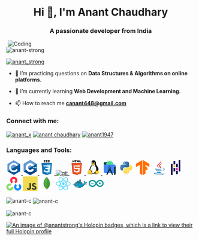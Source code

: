 <h1 align="center">Hi 👋, I'm Anant Chaudhary</h1>
<h3 align="center">A passionate developer from India</h3> 
<img align= "right" alt="Coding" width="500" src="https://miro.medium.com/max/1272/1*ZSVmWGcc1weENb0ShawWxw.gif">

<p align="left"> <img src="https://komarev.com/ghpvc/?username=anant-strong&label=Profile%20views&color=0e75b6&style=flat" alt="anant-strong" /> </p>

<p align="left"> <a href="https://twitter.com/anant_x" target="blank"><img src="https://img.shields.io/twitter/follow/anant_x?logo=twitter&style=for-the-badge" alt="anant_strong" /></a> </p>

- 🔭 I’m practicing questions on **Data Structures & Algorithms on online platforms.**

- 🌱 I’m currently learning **Web Development and Machine Learning.**

- 📫 How to reach me **canant448@gmail.com**

<h3 align="left">Connect with me:</h3>
<p align="left">
<a href="https://twitter.com/anant_x" target="blank"><img align="center" src="https://raw.githubusercontent.com/rahuldkjain/github-profile-readme-generator/master/src/images/icons/Social/twitter.svg" alt="anant_x" height="30" width="40" /></a>
<a href="https://www.linkedin.com/in/anant-chaudhary-03b2ab202/" target="blank"><img align="center" src="https://raw.githubusercontent.com/rahuldkjain/github-profile-readme-generator/master/src/images/icons/Social/linked-in-alt.svg" alt="anant chaudhary" height="30" width="40" /></a>
<a href="https://www.leetcode.com/anant1947" target="blank"><img align="center" src="https://raw.githubusercontent.com/rahuldkjain/github-profile-readme-generator/master/src/images/icons/Social/leet-code.svg" alt="anant1947" height="30" width="40" /></a>
</p>

<h3 align="left">Languages and Tools:</h3>
<p align="left"> <a href="https://www.cprogramming.com/" target="_blank" rel="noreferrer"> <img src="https://raw.githubusercontent.com/devicons/devicon/master/icons/c/c-original.svg" alt="c" width="40" height="40"/> </a> <a href="https://www.w3schools.com/cpp/" target="_blank" rel="noreferrer"> <img src="https://raw.githubusercontent.com/devicons/devicon/master/icons/cplusplus/cplusplus-original.svg" alt="cplusplus" width="40" height="40"/> </a> <a href="https://www.w3schools.com/css/" target="_blank" rel="noreferrer"> <img src="https://raw.githubusercontent.com/devicons/devicon/master/icons/css3/css3-original-wordmark.svg" alt="css3" width="40" height="40"/> </a> <a href="https://git-scm.com/" target="_blank" rel="noreferrer"> <img src="https://www.vectorlogo.zone/logos/git-scm/git-scm-icon.svg" alt="git" width="40" height="40"/> </a> <a href="https://www.w3.org/html/" target="_blank" rel="noreferrer"> <img src="https://raw.githubusercontent.com/devicons/devicon/master/icons/html5/html5-original-wordmark.svg" alt="html5" width="40" height="40"/> </a> <a href="https://www.linux.org/" target="_blank" rel="noreferrer"> <img src="https://raw.githubusercontent.com/devicons/devicon/master/icons/linux/linux-original.svg" alt="linux" width="40" height="40"/> </a> 
<img src="https://raw.githubusercontent.com/devicons/devicon/6910f0503efdd315c8f9b858234310c06e04d9c0/icons/androidstudio/androidstudio-original.svg" alt="android" width="40" height="40"/>
<img src="https://raw.githubusercontent.com/devicons/devicon/6910f0503efdd315c8f9b858234310c06e04d9c0/icons/python/python-original.svg" alt="python" width="40" height="40"/>
<img src="https://raw.githubusercontent.com/devicons/devicon/6910f0503efdd315c8f9b858234310c06e04d9c0/icons/tensorflow/tensorflow-original.svg" alt="python" width="40" height="40"/>
<img src="https://raw.githubusercontent.com/devicons/devicon/6910f0503efdd315c8f9b858234310c06e04d9c0/icons/java/java-original.svg" alt="python" width="40" height="40"/>

<img src="https://raw.githubusercontent.com/devicons/devicon/6910f0503efdd315c8f9b858234310c06e04d9c0/icons/pandas/pandas-original.svg" alt="python" width="40" height="40"/>

<img src="https://raw.githubusercontent.com/devicons/devicon/6910f0503efdd315c8f9b858234310c06e04d9c0/icons/opencv/opencv-original.svg" alt="python" width="40" height="40"/>

<img src="https://raw.githubusercontent.com/devicons/devicon/6910f0503efdd315c8f9b858234310c06e04d9c0/icons/javascript/javascript-original.svg" alt="python" width="40" height="40"/>

<img src="https://raw.githubusercontent.com/devicons/devicon/6910f0503efdd315c8f9b858234310c06e04d9c0/icons/mongodb/mongodb-original.svg" alt="python" width="40" height="40"/>
<img src="https://raw.githubusercontent.com/devicons/devicon/6910f0503efdd315c8f9b858234310c06e04d9c0/icons/react/react-original.svg" alt="python" width="40" height="40"/>

<img src="https://raw.githubusercontent.com/devicons/devicon/6910f0503efdd315c8f9b858234310c06e04d9c0/icons/docker/docker-original.svg" alt="python" width="40" height="40"/>

<img src="https://raw.githubusercontent.com/devicons/devicon/6910f0503efdd315c8f9b858234310c06e04d9c0/icons/arduino/arduino-original.svg" alt="python" width="40" height="40"/>


</p>


<p><img align="left" src="https://github-readme-stats.vercel.app/api/top-langs?username=anant-c&show_icons=true&locale=en&layout=compact" alt="anant-c" /></p>
<p>&nbsp;<img align="center" src="https://github-readme-stats.vercel.app/api?username=anant-c&show_icons=true&locale=en" alt="anant-c" /></p>

<p><img align="center" src="https://github-readme-streak-stats.herokuapp.com/?user=anant-c&" alt="anant-c" /></p>

[![An image of @anantstrong's Holopin badges, which is a link to view their full Holopin profile](https://holopin.me/anantstrong)](https://holopin.io/@anantstrong)


